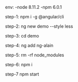 env:
    -node 8.11.2
    -npm 6.0.1

step-1:
npm i -g @angular/cli

step-2:
ng new demo --style less

step-3:
cd demo

step-4:
ng add ng-alain

step-5:
rm -rf node_modules

step-6:
npm i

step-7
npm start
